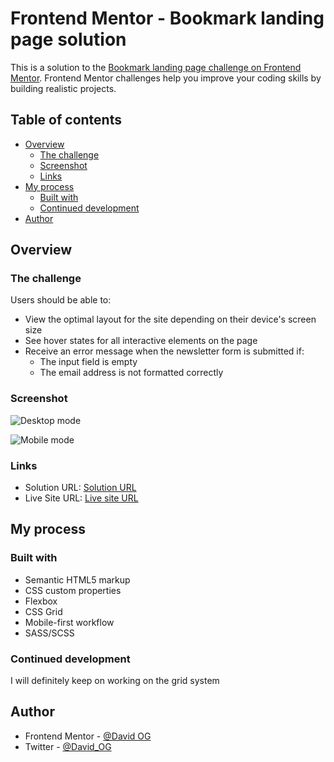 # Frontend Mentor - Bookmark landing page solution

This is a solution to the [Bookmark landing page challenge on Frontend Mentor](https://www.frontendmentor.io/challenges/bookmark-landing-page-5d0b588a9edda32581d29158). Frontend Mentor challenges help you improve your coding skills by building realistic projects. 

## Table of contents

- [Overview](#overview)
  - [The challenge](#the-challenge)
  - [Screenshot](#screenshot)
  - [Links](#links)
- [My process](#my-process)
  - [Built with](#built-with)
  - [Continued development](#continued-development)
- [Author](#author)

## Overview

### The challenge

Users should be able to:

- View the optimal layout for the site depending on their device's screen size
- See hover states for all interactive elements on the page
- Receive an error message when the newsletter form is submitted if:
  - The input field is empty
  - The email address is not formatted correctly

### Screenshot

![Desktop mode](https://github.com/DavidOG03/bookmark-landing-page/assets/107545464/df6b794b-1087-4b38-8b00-094a96db751a)

![Mobile mode](https://github.com/DavidOG03/bookmark-landing-page/assets/107545464/7428e07c-a173-454b-a6d6-3fb9c19f4d11)

### Links

- Solution URL: [Solution URL](https://your-solution-url.com)
- Live Site URL: [Live site URL](https://bookmarklandingpagedavidog.netlify.app/)

## My process

### Built with

- Semantic HTML5 markup
- CSS custom properties
- Flexbox
- CSS Grid
- Mobile-first workflow
- SASS/SCSS

### Continued development

I will definitely keep on working on the grid system 

## Author

- Frontend Mentor - [@David OG](https://www.frontendmentor.io/profile/DavidOG03)
- Twitter - [@David_OG](https://www.twitter.com/Deiveed0)